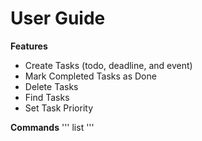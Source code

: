 # User Guide

**Features**
 
* Create Tasks (todo, deadline, and event)
* Mark Completed Tasks as Done
* Delete Tasks
* Find Tasks
* Set Task Priority

**Commands**
'''
list
'''
